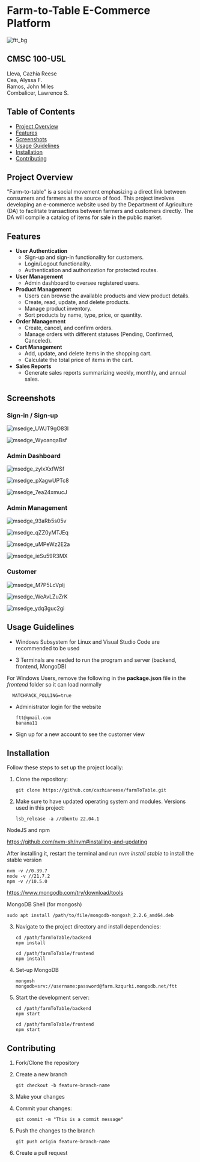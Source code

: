 # Farm-to-Table E-Commerce Platform

![ftt_bg](https://github.com/cazhiareese/farmToTable/assets/146474697/980b6e82-077f-42ad-ba26-7bcc921cc0ed)

## CMSC 100-U5L
Lleva, Cazhia Reese  
Cea, Alyssa F.  
Ramos, John Miles  
Combalicer, Lawrence S. 

## Table of Contents
- [Project Overview](#project-overview)
- [Features](#features)
- [Screenshots](#screenshots)
- [Usage Guidelines](#usage-guidelines)
- [Installation](#installation)
- [Contributing](#contributing)

## Project Overview
"Farm-to-table" is a social movement emphasizing a direct link between consumers and farmers as the source of food. This project involves developing an e-commerce website used by the Department of Agriculture (DA) to facilitate transactions between farmers and customers directly. The DA will compile a catalog of items for sale in the public market.

## Features
- **User Authentication**
  - Sign-up and sign-in functionality for customers.
  - Login/Logout functionality.
  - Authentication and authorization for protected routes.
- **User Management**
  - Admin dashboard to oversee registered users.
- **Product Management**
  - Users can browse the available products and view product details.
  - Create, read, update, and delete products.
  - Manage product inventory.
  - Sort products by name, type, price, or quantity.
- **Order Management**
  - Create, cancel, and confirm orders.
  - Manage orders with different statuses (Pending, Confirmed, Canceled).
- **Cart Management**
  - Add, update, and delete items in the shopping cart.
  - Calculate the total price of items in the cart.
- **Sales Reports**
  - Generate sales reports summarizing weekly, monthly, and annual sales.

## Screenshots

### Sign-in / Sign-up

![msedge_UWJT9gO83I](https://github.com/cazhiareese/farmToTable/assets/146474697/8c1d7b64-2174-4a90-bdae-06489d5d4fad)

![msedge_WyoanqaBsf](https://github.com/cazhiareese/farmToTable/assets/146474697/602a11ae-bae5-4ca0-ad8c-fcd0af82c81d)


### Admin Dashboard

![msedge_zylxXxfWSf](https://github.com/cazhiareese/farmToTable/assets/146474697/d0b56b78-4edf-41cd-ac67-19cd8a75a100)

![msedge_pXagwUPTc8](https://github.com/cazhiareese/farmToTable/assets/146474697/58ba4dab-7ec5-4bf0-9335-6217129f664f)

![msedge_7ea24xmucJ](https://github.com/cazhiareese/farmToTable/assets/146474697/f825214a-66f6-4025-b970-8edca761507c)

### Admin Management

![msedge_93aRb5s05v](https://github.com/cazhiareese/farmToTable/assets/146474697/6326947c-7ee7-4165-9bc7-c5082188fe3e)

![msedge_qZZ0yMTJEq](https://github.com/cazhiareese/farmToTable/assets/146474697/2b42f413-44e3-4f5f-8b2e-2317aab4c159)

![msedge_uMPeWz2E2a](https://github.com/cazhiareese/farmToTable/assets/146474697/e685a044-5e02-4342-8383-c3bb74d6c530)

![msedge_ieSu59R3MX](https://github.com/cazhiareese/farmToTable/assets/146474697/d257910a-aff5-4047-823e-ddc8f9301ca1)

### Customer

![msedge_M7P5LcVplj](https://github.com/cazhiareese/farmToTable/assets/146474697/6ce20d69-f0a2-4fe8-97bc-d789770c9ab5)

![msedge_WeAvLZuZrK](https://github.com/cazhiareese/farmToTable/assets/146474697/6f3edc23-022e-4a22-8b11-143c616bb061)

![msedge_ydq3guc2gi](https://github.com/cazhiareese/farmToTable/assets/146474697/c7239abf-d2a4-40ce-87be-b20a7a8a0ee9)


## Usage Guidelines

- Windows Subsystem for Linux and Visual Studio Code are recommended to be used  

- 3 Terminals are needed to run the program and server (backend, frontend, MongoDB)    

For Windows Users, remove the following in the **package.json** file in the *frontend* folder so it can load normally

      WATCHPACK_POLLING=true 
      
- Administrator login for the website

      ftt@gmail.com
      banana11

- Sign up for a new account to see the customer view

## Installation
Follow these steps to set up the project locally:

1. Clone the repository:

       git clone https://github.com/cazhiareese/farmToTable.git

2. Make sure to have updated operating system and modules. Versions used in this project:

       lsb_release -a //Ubuntu 22.04.1

NodeJS and npm

https://github.com/nvm-sh/nvm#installing-and-updating

After installing it, restart the terminal and run *nvm install stable* to install the stable version

    nvm -v //0.39.7
    node -v //21.7.2
    npm -v //10.5.0

https://www.mongodb.com/try/download/tools

MongoDB Shell (for mongosh)

    sudo apt install /path/to/file/mongodb-mongosh_2.2.6_amd64.deb

3. Navigate to the project directory and install dependencies:

       cd /path/farmToTable/backend
       npm install

       cd /path/farmToTable/frontend
       npm install

4. Set-up MongoDB

       mongosh mongodb+srv://username:password@farm.kzqurki.mongodb.net/ftt

5. Start the development server:

       cd /path/farmToTable/backend
       npm start

       cd /path/farmToTable/frontend
       npm start

## Contributing

1. Fork/Clone the repository

2. Create a new branch

       git checkout -b feature-branch-name

3. Make your changes

4. Commit your changes:

       git commit -m "This is a commit message"

5. Push the changes to the branch 

       git push origin feature-branch-name

6. Create a pull request
